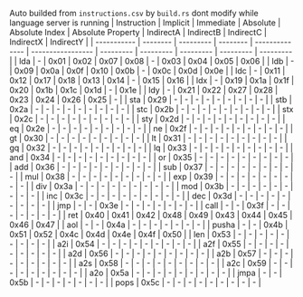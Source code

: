 Auto builded from `instructions.csv` by `build.rs` dont modify while language server is running
| Instruction | Implicit | Immediate | Absolute | Absolute Index | Absolute Property | IndirectA | IndirectB | IndirectC | IndirectX | IndirectY |
| ----------- | -------- | --------- | -------- | -------------- | ----------------- | --------- | --------- | --------- | --------- | --------- |
| lda         |    -     |   0x01    |   0x02   |      0x07      |       0x08        |     -     |   0x03    |   0x04    |   0x05    |   0x06    |
| ldb         |    -     |   0x09    |   0x0a   |      0x0f      |       0x10        |   0x0b    |     -     |   0x0c    |   0x0d    |   0x0e    |
| ldc         |    -     |   0x11    |   0x12   |      0x17      |       0x18        |   0x13    |   0x14    |     -     |   0x15    |   0x16    |
| ldx         |    -     |   0x19    |   0x1a   |      0x1f      |       0x20        |   0x1b    |   0x1c    |   0x1d    |     -     |   0x1e    |
| ldy         |    -     |   0x21    |   0x22   |      0x27      |       0x28        |   0x23    |   0x24    |   0x26    |   0x25    |     -     |
| sta         |   0x29   |     -     |    -     |       -        |         -         |     -     |     -     |     -     |     -     |     -     |
| stb         |   0x2a   |     -     |    -     |       -        |         -         |     -     |     -     |     -     |     -     |     -     |
| stc         |   0x2b   |     -     |    -     |       -        |         -         |     -     |     -     |     -     |     -     |     -     |
| stx         |   0x2c   |     -     |    -     |       -        |         -         |     -     |     -     |     -     |     -     |     -     |
| sty         |   0x2d   |     -     |    -     |       -        |         -         |     -     |     -     |     -     |     -     |     -     |
| eq          |   0x2e   |     -     |    -     |       -        |         -         |     -     |     -     |     -     |     -     |     -     |
| ne          |   0x2f   |     -     |    -     |       -        |         -         |     -     |     -     |     -     |     -     |     -     |
| gt          |   0x30   |     -     |    -     |       -        |         -         |     -     |     -     |     -     |     -     |     -     |
| lt          |   0x31   |     -     |    -     |       -        |         -         |     -     |     -     |     -     |     -     |     -     |
| gq          |   0x32   |     -     |    -     |       -        |         -         |     -     |     -     |     -     |     -     |     -     |
| lq          |   0x33   |     -     |    -     |       -        |         -         |     -     |     -     |     -     |     -     |     -     |
| and         |   0x34   |     -     |    -     |       -        |         -         |     -     |     -     |     -     |     -     |     -     |
| or          |   0x35   |     -     |    -     |       -        |         -         |     -     |     -     |     -     |     -     |     -     |
| add         |   0x36   |     -     |    -     |       -        |         -         |     -     |     -     |     -     |     -     |     -     |
| sub         |   0x37   |     -     |    -     |       -        |         -         |     -     |     -     |     -     |     -     |     -     |
| mul         |   0x38   |     -     |    -     |       -        |         -         |     -     |     -     |     -     |     -     |     -     |
| exp         |   0x39   |     -     |    -     |       -        |         -         |     -     |     -     |     -     |     -     |     -     |
| div         |   0x3a   |     -     |    -     |       -        |         -         |     -     |     -     |     -     |     -     |     -     |
| mod         |   0x3b   |     -     |    -     |       -        |         -         |     -     |     -     |     -     |     -     |     -     |
| inc         |   0x3c   |     -     |    -     |       -        |         -         |     -     |     -     |     -     |     -     |     -     |
| dec         |   0x3d   |     -     |    -     |       -        |         -         |     -     |     -     |     -     |     -     |     -     |
| jmp         |    -     |     -     |   0x3e   |       -        |         -         |     -     |     -     |     -     |     -     |     -     |
| call        |    -     |     -     |   0x3f   |       -        |         -         |     -     |     -     |     -     |     -     |     -     |
| ret         |   0x40   |   0x41    |   0x42   |      0x48      |       0x49        |   0x43    |   0x44    |   0x45    |   0x46    |   0x47    |
| aol         |    -     |     -     |   0x4a   |       -        |         -         |     -     |     -     |     -     |     -     |     -     |
| pusha       |    -     |     -     |   0x4b   |      0x51      |       0x52        |   0x4c    |   0x4d    |   0x4e    |   0x4f    |   0x50    |
| len         |   0x53   |     -     |    -     |       -        |         -         |     -     |     -     |     -     |     -     |     -     |
| a2i         |   0x54   |     -     |    -     |       -        |         -         |     -     |     -     |     -     |     -     |     -     |
| a2f         |   0x55   |     -     |    -     |       -        |         -         |     -     |     -     |     -     |     -     |     -     |
| a2d         |   0x56   |     -     |    -     |       -        |         -         |     -     |     -     |     -     |     -     |     -     |
| a2b         |   0x57   |     -     |    -     |       -        |         -         |     -     |     -     |     -     |     -     |     -     |
| a2s         |   0x58   |     -     |    -     |       -        |         -         |     -     |     -     |     -     |     -     |     -     |
| a2c         |   0x59   |     -     |    -     |       -        |         -         |     -     |     -     |     -     |     -     |     -     |
| a2o         |   0x5a   |     -     |    -     |       -        |         -         |     -     |     -     |     -     |     -     |     -     |
| jmpa        |    -     |     -     |   0x5b   |       -        |         -         |     -     |     -     |     -     |     -     |     -     |
| pops        |   0x5c   |     -     |    -     |       -        |         -         |     -     |     -     |     -     |     -     |     -     |

